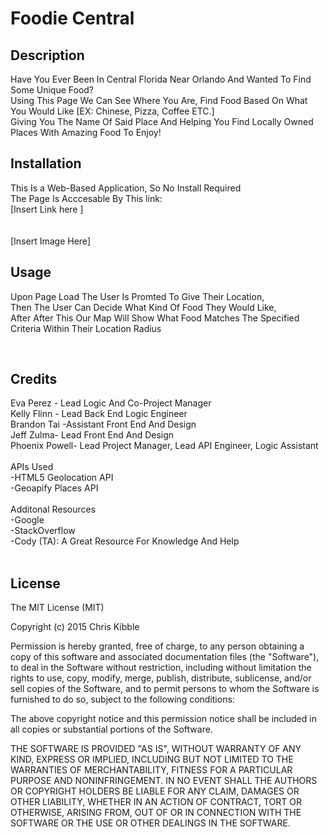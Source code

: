 # Foodie Central
## Description
Have You Ever Been In Central Florida Near Orlando And Wanted To Find Some Unique Food? <br />
Using This Page We Can See Where You Are, Find Food Based On What You Would Like [EX: Chinese, Pizza, Coffee ETC.] <br />
Giving You The Name Of Said Place And Helping You Find Locally Owned Places With Amazing Food To Enjoy!

## Installation
This Is a Web-Based Application, So No Install Required
<br />
The Page Is Acccesable By This link:
<br /> 
[Insert Link here ]
<br />
<br />
<br />
[Insert Image  Here]

## Usage
Upon Page Load The User Is Promted To Give Their Location, 
<br />
Then The User Can Decide What Kind Of Food They Would Like, 
<br />
After After This Our Map Will Show What Food Matches The Specified Criteria Within Their Location Radius

<br />

## Credits
Eva Perez - Lead Logic And Co-Project Manager
<br />
Kelly Flinn - Lead Back End Logic Engineer
<br />
Brandon Tai -Assistant Front End And Design
<br />
Jeff Zulma- Lead Front End And Design
<br />
Phoenix Powell- Lead Project Manager, Lead API Engineer, Logic Assistant
<br />
<br />
APIs Used 
<br />
-HTML5 Geolocation API
    <br />
-Geoapify Places API
<br />
<br />
Additonal Resources 
<br />
-Google
<br />
-StackOverflow
<br />
-Cody (TA): A Great Resource For Knowledge And Help 
<br />
<br />

## License
The MIT License (MIT)

Copyright (c) 2015 Chris Kibble

Permission is hereby granted, free of charge, to any person obtaining a copy of this software and associated documentation files (the "Software"), to deal in the Software without restriction, including without limitation the rights to use, copy, modify, merge, publish, distribute, sublicense, and/or sell copies of the Software, and to permit persons to whom the Software is furnished to do so, subject to the following conditions:

The above copyright notice and this permission notice shall be included in all copies or substantial portions of the Software.

THE SOFTWARE IS PROVIDED "AS IS", WITHOUT WARRANTY OF ANY KIND, EXPRESS OR IMPLIED, INCLUDING BUT NOT LIMITED TO THE WARRANTIES OF MERCHANTABILITY, FITNESS FOR A PARTICULAR PURPOSE AND NONINFRINGEMENT. IN NO EVENT SHALL THE AUTHORS OR COPYRIGHT HOLDERS BE LIABLE FOR ANY CLAIM, DAMAGES OR OTHER LIABILITY, WHETHER IN AN ACTION OF CONTRACT, TORT OR OTHERWISE, ARISING FROM, OUT OF OR IN CONNECTION WITH THE SOFTWARE OR THE USE OR OTHER DEALINGS IN THE SOFTWARE.